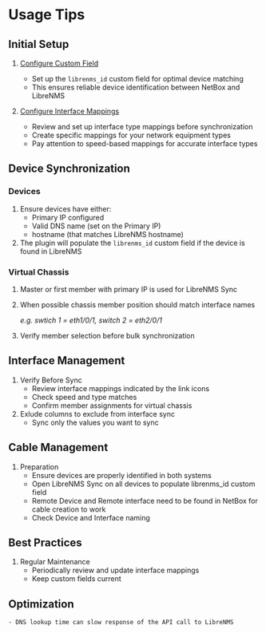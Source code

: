 # Usage Tips

## Initial Setup

1. [Configure Custom Field](custom_field.md)
    - Set up the `librenms_id` custom field for optimal device matching
    - This ensures reliable device identification between NetBox and LibreNMS

2. [Configure Interface Mappings](interface_mappings.md)
    - Review and set up interface type mappings before synchronization
    - Create specific mappings for your network equipment types
    - Pay attention to speed-based mappings for accurate interface types

## Device Synchronization

### Devices
1. Ensure devices have either:
    - Primary IP configured
    - Valid DNS name (set on the Primary IP)
    - hostname (that matches LibreNMS hostname)
2. The plugin will populate the `librenms_id` custom field if the device is found in LibreNMS

### Virtual Chassis
1. Master or first member with primary IP is used for LibreNMS Sync
2. When possible chassis member position should match interface names 
    
    *e.g. swtich 1 = eth1/0/1, switch 2 = eth2/0/1*

3. Verify member selection before bulk synchronization

## Interface Management

1.  Verify Before Sync
    - Review interface mappings indicated by the link icons
    - Check speed and type matches
    - Confirm member assignments for virtual chassis
2. Exlude columns to exclude from interface sync
    - Sync only the values you want to sync

## Cable Management

1. Preparation
    - Ensure devices are properly identified in both systems
    - Open LibreNMS Sync on all devices to populate librenms_id custom field
    - Remote Device and Remote interface need to be found in NetBox for cable creation to work
    - Check Device and Interface naming

## Best Practices

1. Regular Maintenance
    - Periodically review and update interface mappings
    - Keep custom fields current


## Optimization
    - DNS lookup time can slow response of the API call to LibreNMS
